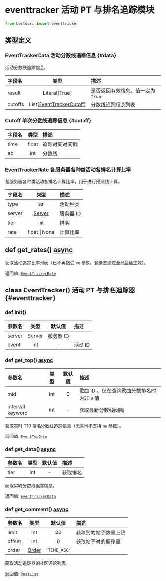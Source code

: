 # eventtracker 活动 PT 与排名追踪模块

```python
from bestdori import eventtracker
```

## 类型定义

### EventTrackerData 活动分数线追踪信息 {#data}

活动分数线追踪信息。

| 字段名 | 类型 | 描述 |
|:------|:----:|:-----|
| result | Literal[True] | 是否返回有效信息。值一定为 `True` |
| cutoffs | List[[EventTrackerCutoff](./eventtracker#cutoff)] | 分数线追踪信息列表 |

### Cutoff 单次分数线追踪信息 {#cutoff}

| 字段名 | 类型 | 描述 |
|:------|:----:|:-----|
| time | float | 追踪时间时间戳 |
| ep | int | 分数线 |

### EventTrackerRate 各服务器各种类活动各排名计算比率

各服务器各种类活动各排名计算比率，用于进行预测线计算。

| 字段名 | 类型 | 描述 |
|:------|:----:|:-----|
| type | str | 活动种类 |
| server | [Server](/typing#server-id) | 服务器 ID |
| tier | int | 排名 |
| rate | float \| None | 计算比率 |

## def get_rates() <Badge type="tip">[async](/fast-start#async-sync)</Badge>

获取活动追踪比率列表（已不再接受 `me` 参数，登录态通过全局会话生效）。

<Badge type="info">返回值:</Badge> [`EventTrackerRate`](./eventtracker#rate)

## class EventTracker() 活动 PT 与排名追踪器 {#eventtracker}

### def __init__()

| 参数名 | 类型 | 默认值 | 描述 |
|:------|:----:|:-----:|:-----|
| server | [Server](/typing#server-id) | 服务器 ID |
| event | int | - | 活动 ID |

### def get_top() <Badge type="tip">[async](/fast-start#async-sync)</Badge>

| 参数名 | 类型 | 默认值 | 描述 |
|:------|:----:|:-----:|:-----|
| mid | int | 0 | 歌曲 ID 。仅在查询歌曲分数排名时为非 `0` 值 |
| interval <Badge type="info">keyword</Badge> | int | - | 获取最新分数线间隔 |

获取实时 T10 排名分数线追踪信息（无需也不支持 `me` 参数）。

<Badge type="info">返回值:</Badge> [`EventTopData`](./eventtop#data)

### def get_data() <Badge type="tip">[async](/fast-start#async-sync)</Badge>

| 参数名 | 类型 | 默认值 | 描述 |
|:------|:----:|:-----:|:-----|
| tier | int | - | 获取排名 |

获取实时分数线追踪信息。

<Badge type="info">返回值:</Badge> [`EventTrackerData`](./eventtracker#data)

### def get_comment() <Badge type="tip">[async](/fast-start#async-sync)</Badge>

| 参数名 | 类型 | 默认值 | 描述 |
|:------|:----:|:-----:|:-----|
| limit | int | 20 | 获取到的帖子数量上限 |
| offset | int | 0 | 获取帖子时的偏移量 |
| order | [Order](/typing#order) | `'TIME_ASC'` |

获取活动追踪器的社区评论列表。

<Badge type="info">返回值:</Badge> [`PostList`](./post#list)
